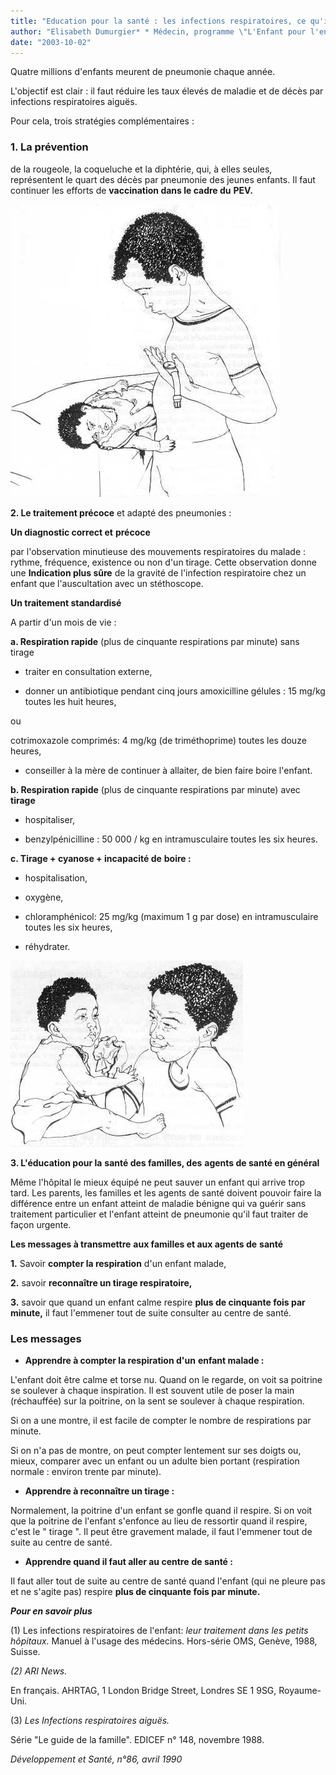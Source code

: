 ```yaml
---
title: "Education pour la santé : les infections respiratoires, ce qu'il faut savoir"
author: "Elisabeth Dumurgier* * Médecin, programme \"L'Enfant pour l'enfant\"."
date: "2003-10-02"
---
```


Quatre millions d'enfants meurent de pneumonie chaque année.

L'objectif est clair : il faut réduire les taux élevés de maladie et de décès par infections respiratoires aiguës.

Pour cela, trois stratégies complémentaires :

### 1. La prévention

de la rougeole, la coqueluche et la diphtérie, qui, à elles seules, représentent le quart des décès par pneumonie des jeunes enfants. Il faut continuer les efforts de **vaccination dans le cadre du** **PEV.**

![](i420-1.jpg)

**2. Le traitement précoce** et adapté des pneumonies :

**Un diagnostic correct et** **précoce**

par l'observation minutieuse des mouvements respiratoires du malade : rythme, fréquence, existence ou non d'un tirage. Cette observation donne une **Indication plus sûre** de la gravité de l'infection respiratoire chez un enfant que l'auscultation avec un stéthoscope.

**Un traitement standardisé**

A partir d'un mois de vie :

**a. Respiration rapide** (plus de cinquante respirations par minute) sans tirage

- traiter en consultation externe,

- donner un antibiotique pendant cinq jours amoxicilline gélules : 15 mg/kg toutes les huit heures,

ou

cotrimoxazole comprimés: 4 mg/kg (de triméthoprime) toutes les douze heures,

- conseiller à la mère de continuer à allaiter, de bien faire boire l'enfant.

**b. Respiration rapide** (plus de cinquante respirations par minute) avec **tirage**

- hospitaliser,

- benzylpénicilline : 50 000 / kg en intramusculaire toutes les six heures.

**c. Tirage + cyanose + incapacité de** **boire :**

- hospitalisation,

- oxygène,

- chloramphénicol: 25 mg/kg (maximum 1 g par dose) en intramusculaire toutes les six heures,

- réhydrater.

![](i420-2.jpg)

**3. L'éducation pour la** **santé des familles, des** **agents de santé en général**

Même l'hôpital le mieux équipé ne peut sauver un enfant qui arrive trop tard. Les parents, les familles et les agents de santé doivent pouvoir faire la différence entre un enfant atteint de maladie bénigne qui va guérir sans traitement particulier et l'enfant atteint de pneumonie qu'il faut traiter de façon urgente.

**Les messages à transmettre** **aux familles et aux agents de** **santé**

**1.** Savoir **compter la respiration** d'un enfant malade,

**2.** savoir **reconnaître un tirage respiratoire,**

**3.** savoir que quand un enfant calme respire **plus de cinquante fois par minute,** il faut l'emmener tout de suite consulter au centre de santé.

### Les messages

- **Apprendre à compter la respiration d'un** **enfant malade :**

L'enfant doit être calme et torse nu. Quand on le regarde, on voit sa poitrine se soulever à chaque inspiration. Il est souvent utile de poser la main (réchauffée) sur la poitrine, on la sent se soulever à chaque respiration.

Si on a une montre, il est facile de compter le nombre de respirations par minute.

Si on n'a pas de montre, on peut compter lentement sur ses doigts ou, mieux, comparer avec un enfant ou un adulte bien portant (respiration normale : environ trente par minute).

- **Apprendre à reconnaître un tirage :**

Normalement, la poitrine d'un enfant se gonfle quand il respire. Si on voit que la poitrine de l'enfant s'enfonce au lieu de ressortir quand il respire, c'est le " tirage ". Il peut être gravement malade, il faut l'emmener tout de suite au centre de santé.

- **Apprendre quand il faut aller au centre** **de santé :**

Il faut aller tout de suite au centre de santé quand l'enfant (qui ne pleure pas et ne s'agite pas) respire **plus de cinquante fois par minute.**

***Pour en savoir plus***

\(1\) Les infections respiratoires de l'enfant: *leur traitement dans les petits hôpitaux.* Manuel à l'usage des médecins. Hors-série OMS, Genève, 1988, Suisse.

*(2) ARI News.*

En français. AHRTAG, 1 London Bridge Street, Londres SE 1 9SG, Royaume-Uni.

\(3\) *Les Infections respiratoires aiguës.*

Série "Le guide de la famille". EDICEF n° 148, novembre 1988.

*Développement et Santé, n°86, avril 1990*
